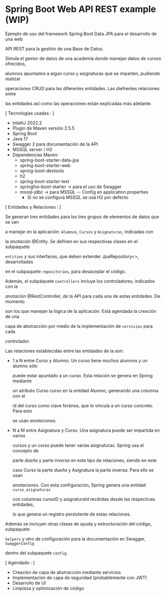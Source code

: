 # Spring Boot Web API REST example  (WIP)

Ejemplo de uso del framework Spring Boot Data JPA para el desarrollo de una web

API REST para la gestión de una Base de Datos.

Simula el gestor de datos de una academía donde manejan datos de cursos ofrecidos,

alumnos apuntados a algún curso y asignaturas que se imparten, pudiendo realizar

operaciones CRUD para las diferentes entidades. Las diefrentes relaciones entre

las entidades así como las operaciones están explicadas más adelante.

[ Tecnologías usadas : ]

- IntelliJ 2022.2
- Plugin de Maven versión 2.5.5
- Spring Boot
- Java 17
- Swagger 2 para documentación de la API
- MSSQL server / H2
- Dependencias Maven:
    * spring-boot-starter-data-jpa
    * spring-boot-starter-web
    * spring-boot-devtools
    * h2
    * spring-boot-starter-test
    * springfox-boot-starter -> para el uso de Swagger
    * mssql-jdbc -> para MSSQL -- Config en application.properties
        * Si no se configura MSSQL se usa H2 por defecto

[ Entidades y Relaciones : ]

Se generan tres entidades para los tres grupos de elementos de datos que se van

a manejar en la aplicación: `Alumnos`, `Cursos` y `Asignaturas`, indicadas con

la *anotación* @Entity. Se definen en sus respectivas clases en el subpaquete

`entities` y sus interfaces, que deben extender JpaRepository<>, desarrolladas

en el subpaquete `repositories`, para desacoplar el código.

Además, el subpàquete `controllers` incluye los controladores, indicados con la

*anotación* @RestController, de la API para cada una de estas entidades. De momento

son los que manejan la lógica de la aplicación. Está agendada la creación de una

capa de abstracción por medio de la implementación de `servicios` para cada

controlador.

Las relaciones establecidas entre las entidades de la son:

- 1 a N entre Curso y Alumno. Un curso tiene muchos alumnos y un alumno sólo

  puede estar apuntado a un curso. Esta relación se genera en Spring mediante

  un atributo Curso curso en la entidad Alumno, generando una columna con el

  id del curso como clave foránea, que lo vincula a un curso concreto. Para esto

  se usan *anotaciones*.
- N a M entre Asignatura y Curso. Una asignatura puede ser impartida en varios

  cursos y un curso puede tener varias asignaturas. Spring usa el concepto de

  parte *dueña* y parte *inversa* en este tipo de relaciones, siendo en este

  caso Curso la parte *dueña* y Asignatura la parte *inversa*. Para ello se usan

  *anotaciones*. Con esta configuración, Spring genera una entidad `curso_asignaturas`

  con columnas cursoID y asignaturaId recibidas desde las respectivas entidades,

  lo que genera un registro persistente de estas relaciones.

Además se incluyen otras clases de ayuda y estructuración del código, subpaquete

`helpers` y otro de configuración para la documentación en Swagger, `SwaggerConfig`

dentro del subpaquete `config`.

[ Agendado : ]

- Creación de capa de abstracción mediante servicios
- Implementación de capa de seguridad (probablemente con JWT)
- Desarrollo de UI
- Limpieza y optimización de código

        
